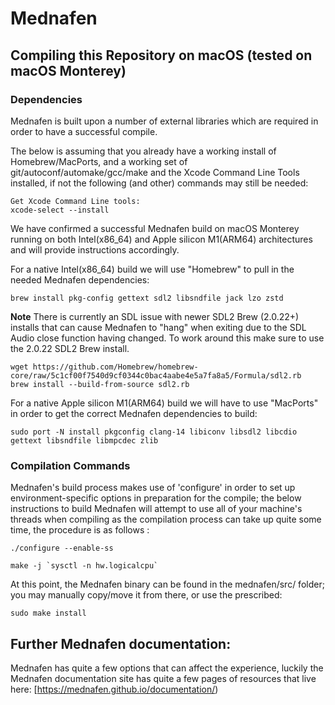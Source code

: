 # Mednafen

## Compiling this Repository on macOS (tested on macOS Monterey)

### Dependencies

Mednafen is built upon a number of external libraries which are required in order to have a successful compile.

The below is assuming that you already have a working install of Homebrew/MacPorts, and a working set of git/autoconf/automake/gcc/make and the Xcode Command Line Tools installed,
if not the following (and other) commands may still be needed:

```
Get Xcode Command Line tools:
xcode-select --install
```

We have confirmed a successful Mednafen build on macOS Monterey running on both Intel(x86_64) and Apple silicon M1(ARM64) architectures and will provide instructions accordingly.

For a native Intel(x86_64) build we will use "Homebrew" to pull in the needed Mednafen dependencies:
```
brew install pkg-config gettext sdl2 libsndfile jack lzo zstd 
```

**Note** There is currently an SDL issue with newer SDL2 Brew (2.0.22+) installs that can cause Mednafen to "hang" when exiting due to the SDL Audio close function having changed. To work around this make sure to use the 2.0.22 SDL2 Brew install.
```
wget https://github.com/Homebrew/homebrew-core/raw/5c1cf00f7540d9cf0344c0bac4aabe4e5a7fa8a5/Formula/sdl2.rb
brew install --build-from-source sdl2.rb
```

For a native Apple silicon M1(ARM64) build we will have to use "MacPorts" in order to get the correct Mednafen dependencies to build:  
```
sudo port -N install pkgconfig clang-14 libiconv libsdl2 libcdio gettext libsndfile libmpcdec zlib  
```

### Compilation Commands

Mednafen's build process makes use of 'configure' in order to set up environment-specific options in preparation
for the compile; the below instructions to build Mednafen will attempt to use all of your machine's threads when compiling as the compilation process can take up quite some time, the procedure is as follows :

```
./configure --enable-ss

make -j `sysctl -n hw.logicalcpu`
```

At this point, the Mednafen binary can be found in the mednafen/src/ folder; you may manually copy/move it
from there, or use the prescribed:
```
sudo make install
```

## Further Mednafen documentation:

Mednafen has quite a few options that can affect the experience, luckily the Mednafen documentation site has quite a few pages of resources that live here:
[https://mednafen.github.io/documentation/)
